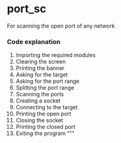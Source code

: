 # port_sc
For scanning the open port of any network 
### Code explanation
1. Importing the required modules
2. Clearing the screen
3. Printing the banner
4. Asking for the target
5. Asking for the port range
6. Splitting the port range
7. Scanning the ports
8. Creating a socket
9. Connecting to the target
10. Printing the open port
11. Closing the socket
12. Printing the closed port
13. Exiting the program
"""
